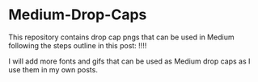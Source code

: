 # Medium-Drop-Caps

This repository contains drop cap pngs that can be used in Medium following the steps outline in this post: !!!!

I will add more fonts and gifs that can be used as Medium drop caps as I use them in my own posts. 

